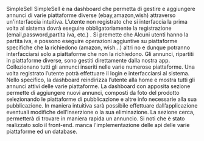 SimpleSell
SimpleSell è na dashboard che permetta di
gestire e aggiungere annunci di varie piattaforme diverse (ebay,amazon,wish) attraverso un'interfaccia intuitiva. L’utente non registrato
che si interfaccia la prima volta al sistema dovrà eseguire obbligatoriamente la
registrazione (email,password,partita iva, etc.) .
Si premette che Alcuni utenti hanno la partita iva, e possono eseguire operazioni
aggiuntive su piattaforme specifiche che la richiedono (amazon, wish…) altri no e
dunque potranno interfacciarsi solo a piattaforme che non la richiedono.
Gli annunci, ripartiti in piattaforme diverse, sono gestiti direttamente dalla nostra app.
Collezionano tutti gli annunci inseriti nelle varie numerose piattaforme. Una volta
registrato l’utente potrà effettuare il login e interfacciarsi al sistema. Nello specifico, la
dashboard reindirizza l’utente alla home e mostra tutti gli annunci attivi delle varie
piattaforme. La dashboard con apposita sezione permette di aggiungere nuovi annunci,
composti da foto del prodotto selezionando le piattaforme di pubblicazione e altre info
necessarie alla sua pubblicazione. In maniera intuitiva sarà possibile effettuare
dall’applicazione eventuali modifiche dell’inserzione o la sua eliminazione. La sezione
cerca, permetterà di trovare in maniera rapida un annuncio.
Si noti che è stato realizzato solo il front-end. manca l'implementazione delle api delle varie piattaforme ed un database.
